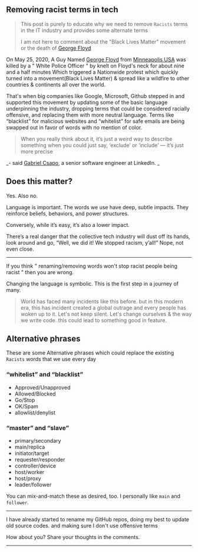 ## Removing racist terms in tech

> This post is purely to educate why we need to remove `Racists` terms in the IT industry and provides some alternate terms
> 
> I am not here to comment about the "Black Lives Matter" movement or the death of [George Floyd]

On May 25, 2020, A Guy Named [George Floyd] from [Minneapolis USA] was killed by a " White Police Officer " by knelt on Floyd's neck for about nine and a half minutes
Which triggered a Nationwide protest which quickly turned into a movement(Black Lives Matter) & spread like a wildfire to other countries & continents all over the world.

That's when big companies like Google, Microsoft, Github stepped in and supported this movement by updating some of the basic language underpinning the industry, dropping terms that could be considered racially offensive, and replacing them with more neutral language. Terms like “blacklist” for malicious websites and “whitelist” for safe emails are being swapped out in favor of words with no mention of color. 

> When you really think about it, it’s just a weird way to describe something when you could just say, ‘exclude’ or ‘include’ — it’s just more precise

_- said [Gabriel Csapo], a senior software engineer at LinkedIn. _

## Does this matter?
Yes. Also no.

Language is important. The words we use have deep, subtle impacts. They reinforce beliefs, behaviors, and power structures.

Conversely, while it’s easy, it’s also a lower impact.

There’s a real danger that the collective tech industry will dust off its hands, look around and go, “Well, we did it! We stopped racism, y’all!” Nope, not even close.

---

If you think " renaming/removing words won't stop racist people being racist " then you are wrong.

Changing the language is symbolic. This is the first step in a journey of many.

> World has faced many incidents like this before. but in this modern era, this has incident created a global outrage and every people has woken up to it. 
> Let's not keep silent. Let's change ourselves & the way we write code. this could lead to something good in feature.

## Alternative phrases
These are some Alternative phrases which could replace the existing `Racists` words that we use every day

### “whitelist” and “blacklist”
- Approved/Unapproved
- Allowed/Blocked
- Go/Stop
- OK/Spam
- allowlist/denylist

### “master” and “slave”
- primary/secondary
- main/replica
- initiator/target
- requester/responder
- controller/device
- host/worker
- host/proxy
- leader/follower

You can mix-and-match these as desired, too. I personally like `main` and `follower`.

---

I have already started to rename my GitHub repos, doing my best to update old source codes. and making sure I don't use offensive terms 

How about you? Share your thoughts in the comments.

---

[George Floyd]: https://en.wikipedia.org/wiki/Killing_of_George_Floyd
[Minneapolis USA]: https://en.wikipedia.org/wiki/Minneapolis

[Gabriel Csapo]: https://www.gabrielcsapo.com/